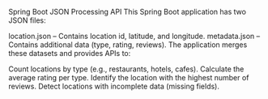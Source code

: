 Spring Boot JSON Processing API
This Spring Boot application has two JSON files:

location.json – Contains location id, latitude, and longitude.
metadata.json – Contains additional data (type, rating, reviews).
The application merges these datasets and provides APIs to:

Count locations by type (e.g., restaurants, hotels, cafes).
Calculate the average rating per type.
Identify the location with the highest number of reviews.
Detect locations with incomplete data (missing fields).
